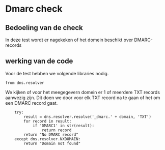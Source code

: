 # Dmarc check

## Bedoeling van de check
In deze test wordt er nagekeken of het domein beschikt over DMARC-records

## werking van de code 
Voor de test hebben we volgende libraries nodig.
```
from dns.resolver
```

We kijken of voor het meegegevern domein er 1 of meerdere TXT records aanwezig zijn. Dit doen we door voor elk TXT record na te gaan of het om een DMARC record gaat.
```
    try:
        result = dns.resolver.resolve('_dmarc.' + domain, 'TXT')
        for record in result:
            if 'DMARC1' in str(result):
                return record
        return "No DMARC record"
    except dns.resolver.NXDOMAIN:
        return "Domain not found"
```
